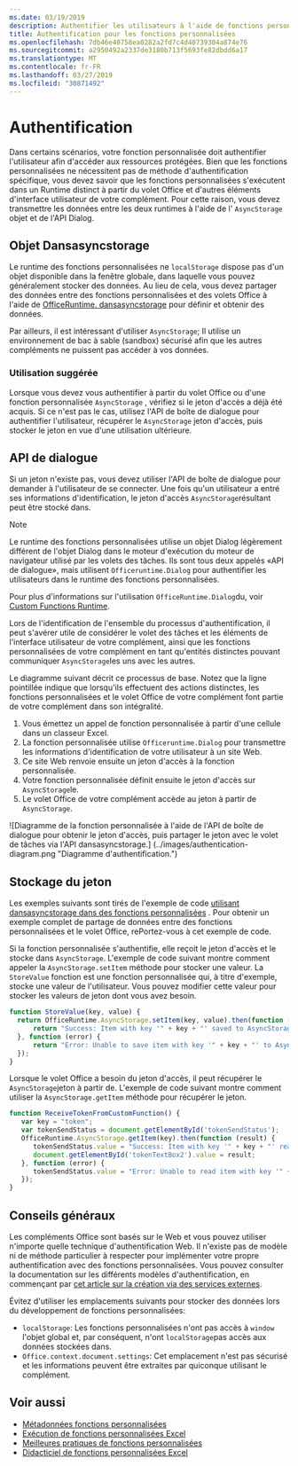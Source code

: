 ```yaml
---
ms.date: 03/19/2019
description: Authentifier les utilisateurs à l'aide de fonctions personnalisées dans Excel.
title: Authentification pour les fonctions personnalisées
ms.openlocfilehash: 7db46e40758ea0282a2fd7c4d40739304a874e76
ms.sourcegitcommit: a2950492a2337de3180b713f5693fe82dbdd6a17
ms.translationtype: MT
ms.contentlocale: fr-FR
ms.lasthandoff: 03/27/2019
ms.locfileid: "30871492"
---
```

# <a name="authentication"></a>Authentification

Dans certains scénarios, votre fonction personnalisée doit authentifier l'utilisateur afin d'accéder aux ressources protégées. Bien que les fonctions personnalisées ne nécessitent pas de méthode d'authentification spécifique, vous devez savoir que les fonctions personnalisées s'exécutent dans un Runtime distinct à partir du volet Office et d'autres éléments d'interface utilisateur de votre complément. Pour cette raison, vous devez transmettre les données entre les deux runtimes à l'aide de l' `AsyncStorage` objet et de l'API Dialog.
  
## <a name="asyncstorage-object"></a>Objet Dansasyncstorage

Le runtime des fonctions personnalisées ne `localStorage` dispose pas d'un objet disponible dans la fenêtre globale, dans laquelle vous pouvez généralement stocker des données. Au lieu de cela, vous devez partager des données entre des fonctions personnalisées et des volets Office à l'aide de [OfficeRuntime. dansasyncstorage](/javascript/api/office-runtime/officeruntime.asyncstorage) pour définir et obtenir des données.

Par ailleurs, il est intéressant d'utiliser `AsyncStorage`; Il utilise un environnement de bac à sable (sandbox) sécurisé afin que les autres compléments ne puissent pas accéder à vos données.

### <a name="suggested-usage"></a>Utilisation suggérée

Lorsque vous devez vous authentifier à partir du volet Office ou d'une fonction personnalisée `AsyncStorage` , vérifiez si le jeton d'accès a déjà été acquis. Si ce n'est pas le cas, utilisez l'API de boîte de dialogue pour authentifier l'utilisateur, récupérer le `AsyncStorage` jeton d'accès, puis stocker le jeton en vue d'une utilisation ultérieure.

## <a name="dialog-api"></a>API de dialogue

Si un jeton n'existe pas, vous devez utiliser l'API de boîte de dialogue pour demander à l'utilisateur de se connecter. Une fois qu'un utilisateur a entré ses informations d'identification, le jeton d'accès `AsyncStorage`résultant peut être stocké dans.

> [!NOTE]
> Le runtime des fonctions personnalisées utilise un objet Dialog légèrement différent de l'objet Dialog dans le moteur d'exécution du moteur de navigateur utilisé par les volets des tâches. Ils sont tous deux appelés «API de dialogue», mais utilisent `Officeruntime.Dialog` pour authentifier les utilisateurs dans le runtime des fonctions personnalisées.

Pour plus d'informations sur l'utilisation `OfficeRuntime.Dialog`du, voir [Custom Functions Runtime](/office/dev/add-ins/excel/custom-functions-runtime?view=office-js#displaying-a-dialog-box).

Lors de l'identification de l'ensemble du processus d'authentification, il peut s'avérer utile de considérer le volet des tâches et les éléments de l'interface utilisateur de votre complément, ainsi que les fonctions personnalisées de votre complément en tant qu'entités distinctes pouvant communiquer `AsyncStorage`les uns avec les autres.

Le diagramme suivant décrit ce processus de base. Notez que la ligne pointillée indique que lorsqu'ils effectuent des actions distinctes, les fonctions personnalisées et le volet Office de votre complément font partie de votre complément dans son intégralité.

1. Vous émettez un appel de fonction personnalisée à partir d'une cellule dans un classeur Excel.
2. La fonction personnalisée utilise `Officeruntime.Dialog` pour transmettre les informations d'identification de votre utilisateur à un site Web.
3. Ce site Web renvoie ensuite un jeton d'accès à la fonction personnalisée.
4. Votre fonction personnalisée définit ensuite le jeton d'accès sur `AsyncStorage`le.
5. Le volet Office de votre complément accède au jeton à partir de `AsyncStorage`.

![Diagramme de la fonction personnalisée à l'aide de l'API de boîte de dialogue pour obtenir le jeton d'accès, puis partager le jeton avec le volet de tâches via l'API dansasyncstorage.] (../images/authentication-diagram.png "Diagramme d'authentification.")

## <a name="storing-the-token"></a>Stockage du jeton

Les exemples suivants sont tirés de l'exemple de code [utilisant dansasyncstorage dans des fonctions personnalisées](https://github.com/OfficeDev/PnP-OfficeAddins/tree/master/Excel-custom-functions/AsyncStorage) . Pour obtenir un exemple complet de partage de données entre des fonctions personnalisées et le volet Office, rePortez-vous à cet exemple de code.

Si la fonction personnalisée s'authentifie, elle reçoit le jeton d'accès et le stocke dans `AsyncStorage`. L'exemple de code suivant montre comment appeler la `AsyncStorage.setItem` méthode pour stocker une valeur. La `StoreValue` fonction est une fonction personnalisée qui, à titre d'exemple, stocke une valeur de l'utilisateur. Vous pouvez modifier cette valeur pour stocker les valeurs de jeton dont vous avez besoin.

```javascript
function StoreValue(key, value) {
  return OfficeRuntime.AsyncStorage.setItem(key, value).then(function (result) {
      return "Success: Item with key '" + key + "' saved to AsyncStorage.";
  }, function (error) {
      return "Error: Unable to save item with key '" + key + "' to AsyncStorage. " + error;
  });
}
```

Lorsque le volet Office a besoin du jeton d'accès, il peut récupérer le `AsyncStorage`jeton à partir de. L'exemple de code suivant montre comment utiliser la `AsyncStorage.getItem` méthode pour récupérer le jeton.

```javascript
function ReceiveTokenFromCustomFunction() {
   var key = "token";
   var tokenSendStatus = document.getElementById('tokenSendStatus');
   OfficeRuntime.AsyncStorage.getItem(key).then(function (result) {
      tokenSendStatus.value = "Success: Item with key '" + key + "' read from AsyncStorage.";
      document.getElementById('tokenTextBox2').value = result;
   }, function (error) {
      tokenSendStatus.value = "Error: Unable to read item with key '" + key + "' from AsyncStorage. " + error;
   });
}
```

## <a name="general-guidance"></a>Conseils généraux

Les compléments Office sont basés sur le Web et vous pouvez utiliser n'importe quelle technique d'authentification Web. Il n'existe pas de modèle ni de méthode particulier à respecter pour implémenter votre propre authentification avec des fonctions personnalisées. Vous pouvez consulter la documentation sur les différents modèles d'authentification, en commençant par [cet article sur la création via des services externes](/office/dev/add-ins/develop/auth-external-add-ins?view=office-js).  

Évitez d'utiliser les emplacements suivants pour stocker des données lors du développement de fonctions personnalisées:  

- `localStorage`: Les fonctions personnalisées n'ont pas accès à `window` l'objet global et, par conséquent, n'ont `localStorage`pas accès aux données stockées dans.
- `Office.context.document.settings`: Cet emplacement n'est pas sécurisé et les informations peuvent être extraites par quiconque utilisant le complément.

## <a name="see-also"></a>Voir aussi

* [Métadonnées fonctions personnalisées](custom-functions-json.md)
* [Exécution de fonctions personnalisées Excel](custom-functions-runtime.md)
* [Meilleures pratiques de fonctions personnalisées](custom-functions-best-practices.md)
* [Didacticiel de fonctions personnalisées Excel](excel-tutorial-custom-functions.md)
